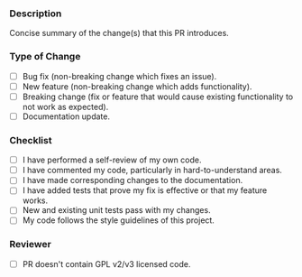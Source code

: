 ### Description

Concise summary of the change(s) that this PR introduces.

### Type of Change

- [ ] Bug fix (non-breaking change which fixes an issue).
- [ ] New feature (non-breaking change which adds functionality).
- [ ] Breaking change (fix or feature that would cause existing functionality to not work as expected).
- [ ] Documentation update.

### Checklist

- [ ] I have performed a self-review of my own code.
- [ ] I have commented my code, particularly in hard-to-understand areas.
- [ ] I have made corresponding changes to the documentation.
- [ ] I have added tests that prove my fix is effective or that my feature works.
- [ ] New and existing unit tests pass with my changes.
- [ ] My code follows the style guidelines of this project.

### Reviewer
<!-- This needs to be verified by a reviewer -->
- [ ] PR doesn't contain GPL v2/v3 licensed code.

